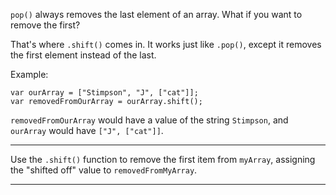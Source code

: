<div class="challenge-instructions basic-javascript"><div><section id="description">
<p><code>pop()</code> always removes the last element of an array. What if you want to remove the first?</p>
<p>That's where <code>.shift()</code> comes in. It works just like <code>.pop()</code>, except it removes the first element instead of the last.</p>
<p>Example:</p>
<pre class="language-js"><code class="language-js"><span class="token keyword">var</span> ourArray <span class="token operator">=</span> <span class="token punctuation">[</span><span class="token string">"Stimpson"</span><span class="token punctuation">,</span> <span class="token string">"J"</span><span class="token punctuation">,</span> <span class="token punctuation">[</span><span class="token string">"cat"</span><span class="token punctuation">]</span><span class="token punctuation">]</span><span class="token punctuation">;</span>
<span class="token keyword">var</span> removedFromOurArray <span class="token operator">=</span> ourArray<span class="token punctuation">.</span><span class="token function">shift</span><span class="token punctuation">(</span><span class="token punctuation">)</span><span class="token punctuation">;</span>
</code></pre>
<p><code>removedFromOurArray</code> would have a value of the string <code>Stimpson</code>, and <code>ourArray</code> would have <code>["J", ["cat"]]</code>.</p>
</section></div><hr/><div><section id="instructions">
<p>Use the <code>.shift()</code> function to remove the first item from <code>myArray</code>, assigning the "shifted off" value to <code>removedFromMyArray</code>.</p>
</section></div><hr/></div>